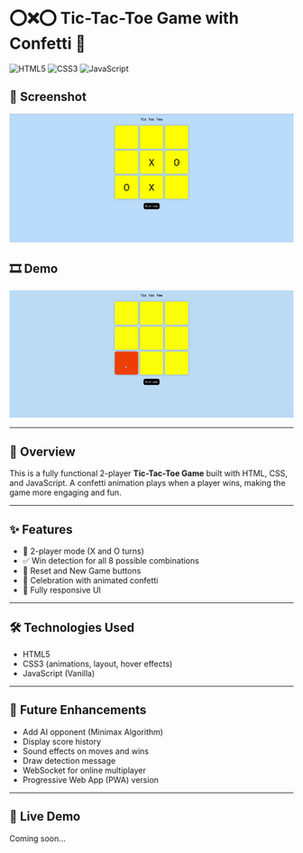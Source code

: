 # ⭕❌⭕ Tic-Tac-Toe Game with Confetti 🎉

![HTML5](https://img.shields.io/badge/HTML5-E34F26?style=for-the-badge&logo=html5)
![CSS3](https://img.shields.io/badge/CSS3-1572B6?style=for-the-badge&logo=css3)
![JavaScript](https://img.shields.io/badge/JavaScript-F7DF1E?style=for-the-badge&logo=javascript&logoColor=black)

## 📸 Screenshot
![Screenshot](tic.jpeg)

## 🎞️ Demo
![Demo](tic-tac-toe.gif)

---

## 📖 Overview
This is a fully functional 2-player **Tic-Tac-Toe Game** built with HTML, CSS, and JavaScript. A confetti animation plays when a player wins, making the game more engaging and fun.

---

## ✨ Features
- 🧠 2-player mode (X and O turns)  
- ✅ Win detection for all 8 possible combinations  
- 🔄 Reset and New Game buttons  
- 🎉 Celebration with animated confetti  
- 📱 Fully responsive UI

---

## 🛠️ Technologies Used
- HTML5  
- CSS3 (animations, layout, hover effects)  
- JavaScript (Vanilla)

---

## 🌱 Future Enhancements
- Add AI opponent (Minimax Algorithm)  
- Display score history  
- Sound effects on moves and wins  
- Draw detection message  
- WebSocket for online multiplayer  
- Progressive Web App (PWA) version

---

## 🔗 Live Demo  
Coming soon...
